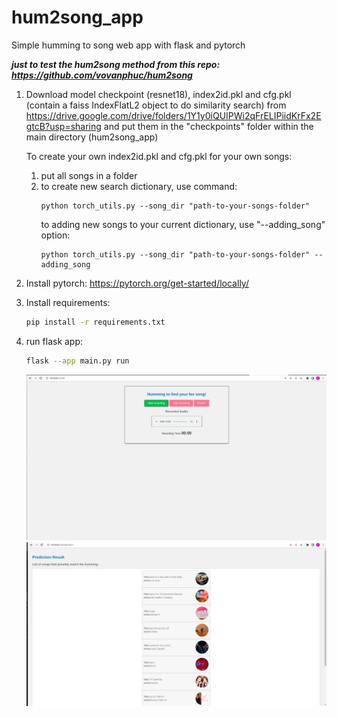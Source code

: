 # hum2song_app
Simple humming to song web app with flask and pytorch

***just to test the hum2song method from this repo: https://github.com/vovanphuc/hum2song***
1. Download model checkpoint (resnet18), index2id.pkl and cfg.pkl (contain a faiss IndexFlatL2 object to do similarity search) from
   https://drive.google.com/drive/folders/1Y1y0iQUIPWi2qFrELIPiidKrFx2EgtcB?usp=sharing
   and put them in the "checkpoints" folder within the main directory (hum2song_app)

   To create your own index2id.pkl and cfg.pkl for your own songs:
   1. put all songs in a folder
   2. to create new search dictionary, use command:
      ```
      python torch_utils.py --song_dir "path-to-your-songs-folder"
      ```
      to adding new songs to your current dictionary, use "--adding_song" option:
      ```
      python torch_utils.py --song_dir "path-to-your-songs-folder" --adding_song
      ```
2. Install pytorch:
   https://pytorch.org/get-started/locally/
   
3. Install requirements:
   ```sh
   pip install -r requirements.txt
   ```
4. run flask app:
   ```sh
   flask --app main.py run 
   ```

   ![Main page](main-page.png)
   ![prediction result](prediction-page.png)

